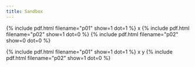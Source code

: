 ```yaml
---
title: Sandbox
---
```


{% include pdf.html filename="p01" show=1 dot=1 %} x {% include pdf.html filename="p02" show=1 dot=0 %} {% include pdf.html filename="p02" show=0 dot=0 %}

{% include pdf.html filename="p01" show=1 dot=1 %}
x
y
{% include pdf.html filename="p02" show=1 dot=0 %}
